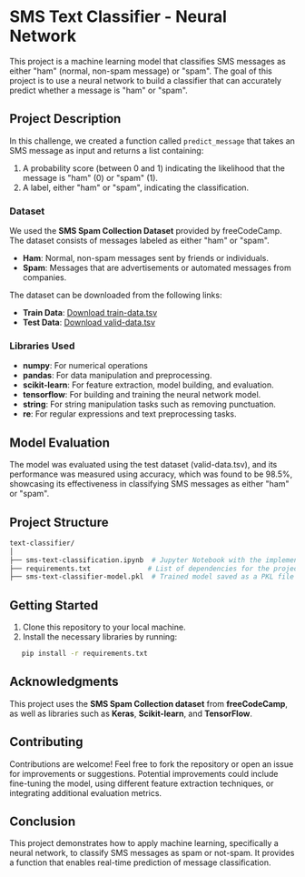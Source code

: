 # SMS Text Classifier - Neural Network

This project is a machine learning model that classifies SMS messages as either "ham" (normal, non-spam message) or "spam". The goal of this project is to use a neural network to build a classifier that can accurately predict whether a message is "ham" or "spam".

## Project Description

In this challenge, we created a function called `predict_message` that takes an SMS message as input and returns a list containing:
1. A probability score (between 0 and 1) indicating the likelihood that the message is "ham" (0) or "spam" (1).
2. A label, either "ham" or "spam", indicating the classification.

### Dataset

We used the **SMS Spam Collection Dataset** provided by freeCodeCamp. The dataset consists of messages labeled as either "ham" or "spam".

- **Ham**: Normal, non-spam messages sent by friends or individuals.
- **Spam**: Messages that are advertisements or automated messages from companies.

The dataset can be downloaded from the following links:

- **Train Data**: [Download train-data.tsv](https://cdn.freecodecamp.org/project-data/sms/train-data.tsv)
- **Test Data**: [Download valid-data.tsv](https://cdn.freecodecamp.org/project-data/sms/valid-data.tsv)

### Libraries Used
- **numpy**: For numerical operations
- **pandas**: For data manipulation and preprocessing.
- **scikit-learn**: For feature extraction, model building, and evaluation.
- **tensorflow**: For building and training the neural network model.
- **string**: For string manipulation tasks such as removing punctuation.
- **re**: For regular expressions and text preprocessing tasks.


## Model Evaluation

The model was evaluated using the test dataset (valid-data.tsv), and its performance was measured using accuracy, which was found to be 98.5%, showcasing its effectiveness in classifying SMS messages as either "ham" or "spam". 

## Project Structure
```bash
text-classifier/
│
├── sms-text-classification.ipynb  # Jupyter Notebook with the implementation
├── requirements.txt              # List of dependencies for the project
├── sms-text-classifier-model.pkl  # Trained model saved as a PKL file
```
## Getting Started

1. Clone this repository to your local machine.
2. Install the necessary libraries by running:
```bash
   pip install -r requirements.txt
```


## Acknowledgments

This project uses the **SMS Spam Collection dataset** from **freeCodeCamp**, as well as libraries such as **Keras**, **Scikit-learn**, and **TensorFlow**.

## Contributing

Contributions are welcome! Feel free to fork the repository or open an issue for improvements or suggestions. Potential improvements could include fine-tuning the model, using different feature extraction techniques, or integrating additional evaluation metrics. 

## Conclusion

This project demonstrates how to apply machine learning, specifically a neural network, to classify SMS messages as spam or not-spam. It provides a function that enables real-time prediction of message classification.


